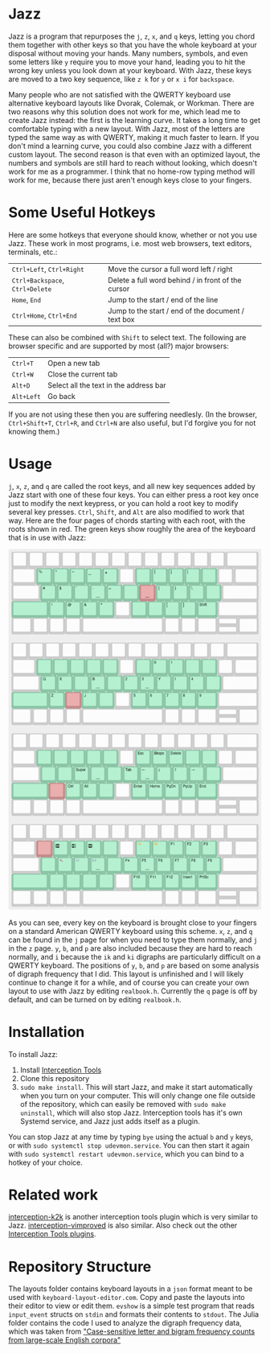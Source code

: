 # Jazz

<!--
  ,e,
   "   ,"Y88b 8P d8P 8P d8P
  888 "8" 888 P d8P  P d8P
  888 ,ee 888  d8P d  d8P d
  888 "88 888 d8P d8 d8P d8
  88P
  8"                         -->
<!-- Have you ever thought about how hilarious it is that `j` is right under your index finger on a QWERTY keyboard? I mean, what a joke. People try to remedy this by using alternative keyboard layouts. These help, but they take a long time to learn, and they still don't help you reach the numbers, punctuation keys, etc. In fact, I think that for a programer who needs easy access to all the letters and symbols on the keyboard, no homerow typing method will work because there just aren't enough keys within easy reach of your fingers. For a while I used an alternative method where I rested my fingers on `aser nio'` on a QWERTY keyboard, so that my fingers were on the most commonly used letters. This made several symbols easier to reach, and required minimal relearning because the layout was still the same. But I would still make mistakes all the time when pressing keys like `- = [ ] \`. So I created this program Jazz, which lets you chord the `j x z q` keys with other keys to access every key on the keyboard with hardly any hand movement. It's kind of like Vim but much simpler, and works on top of every application on your computer. Currently only works on linux. -->

Jazz is a program that repurposes the `j`, `z`, `x`, and `q` keys, letting you
chord them together with other keys so that you have the whole keyboard at your
disposal without moving your hands. Many numbers, symbols, and even some letters
like `y` require you to move your hand, leading you to hit the wrong key unless
you look down at your keyboard. With Jazz, these keys are moved to a two key
sequence, like `z k` for `y` or `x i` for `backspace`.

Many people who are not satisfied with the QWERTY keyboard use alternative
keyboard layouts like Dvorak, Colemak, or Workman. There are two reasons why
this solution does not work for me, which lead me to create Jazz instead: the
first is the learning curve. It takes a long time to get comfortable typing with
a new layout. With Jazz, most of the letters are typed the same way as with
QWERTY, making it much faster to learn. If you don't mind a learning curve, you
could also combine Jazz with a different custom layout. The second reason is
that even with an optimized layout, the numbers and symbols are still hard to
reach without looking, which doesn't work for me as a programmer. I think that
no home-row typing method will work for me, because there just aren't enough
keys close to your fingers.

# Some Useful Hotkeys

Here are some hotkeys that everyone should know, whether or not you use Jazz.
These work in most programs, i.e. most web browsers, text editors, terminals,
etc.:

|                                 |                                                    |
| ------------------------------- | -------------------------------------------------- |
| `Ctrl+Left`, `Ctrl+Right`       | Move the cursor a full word left / right           |
| `Ctrl+Backspace`, `Ctrl+Delete` | Delete a full word behind / in front of the cursor |
| `Home`, `End`                   | Jump to the start / end of the line                |
| `Ctrl+Home`, `Ctrl+End`         | Jump to the start / end of the document / text box |

These can also be combined with `Shift` to select text. The following are
browser specific and are supported by most (all?) major browsers:

|            |                                        |
| ---------- | -------------------------------------- |
| `Ctrl+T`   | Open a new tab                         |
| `Ctrl+W`   | Close the current tab                  |
| `Alt+D`    | Select all the text in the address bar |
| `Alt+Left` | Go back                                |

If you are not using these then you are suffering needlesly. (In the browser,
`Ctrl+Shift+T`, `Ctrl+R`, and `Ctrl+N` are also useful, but I'd forgive you for
not knowing them.)

# Usage

`j`, `x`, `z`, and `q` are called the root keys, and all new key sequences added
by Jazz start with one of these four keys. You can either press a root key once
just to modify the next keypress, or you can hold a root key to modify several
key presses. `Ctrl`, `Shift`, and `Alt` are also modified to work that way. Here
are the four pages of chords starting with each root, with the roots shown in
red. The green keys show roughly the area of the keyboard that is in use with
Jazz:

![The key maps for the four root keys](layouts/pages.png)

As you can see, every key on the keyboard is brought close to your fingers on a
standard American QWERTY keyboard using this scheme. `x`, `z`, and `q` can be
found in the `j` page for when you need to type them normally, and `j` in the
`z` page. `y`, `b`, and `p` are also included because they are hard to reach
normally, and `i` because the `ik` and `ki` digraphs are particularly difficult
on a QWERTY keyboard. The positions of `y`, `b`, and `p` are based on some
analysis of digraph frequency that I did. This layout is unfinished and I will
likely continue to change it for a while, and of course you can create your own
layout to use with Jazz by editing `realbook.h`. Currently the `q` page is off
by default, and can be turned on by editing `realbook.h`.

# Installation

To install Jazz:

1. Install
   [Interception Tools](https://gitlab.com/interception/linux/tools#installation)
2. Clone this repository
3. `sudo make install`. This will start Jazz, and make it start automatically
   when you turn on your computer. This will only change one file outside of the
   repository, which can easily be removed with `sudo make uninstall`, which
   will also stop Jazz. Interception tools has it's own Systemd service, and
   Jazz just adds itself as a plugin.

You can stop Jazz at any time by typing `bye` using the actual `b` and `y` keys,
or with `sudo systemctl stop udevmon.service`. You can then start it again with
`sudo systemctl restart udevmon.service`, which you can bind to a hotkey of your
choice.

# Related work

[interception-k2k](https://github.com/zsugabubus/interception-k2k) is another
interception tools plugin which is very similar to Jazz.
[interception-vimproved](https://gitlab.com/interception/linux/tools#some-community-plugins)
is also similar. Also check out the other
[Interception Tools plugins](https://gitlab.com/interception/linux/tools#official-plugins).

# Repository Structure

The layouts folder contains keyboard layouts in a `json` format meant to be used
with `keyboard-layout-editor.com`. Copy and paste the layouts into their editor
to view or edit them. `evshow` is a simple test program that reads `input_event`
structs on `stdin` and formats their contents to `stdout`. The Julia folder
contains the code I used to analyze the digraph frequency data, which was taken
from
["Case-sensitive letter and bigram frequency counts from large-scale English corpora"](https://doi.org/10.3758%2Fbf03195586)

<!-- # Extensions and Internationalization
At the moment Jazz only works on Linux. I suspect that the best way to port it to Windows will be to rewrite it in AutoHotkey? I don't know what complications would arise in a port to Mac.

If anyone happens to like Jazz enough that they want to make a modified version either with their own extensions or with international characters, I think it would be best if we find a way to include it in this same repository and you make a pull request. That way we can keep all variations in the same place. -->
